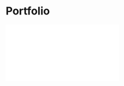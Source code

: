 # Portfolio

<iframe src="//player.bilibili.com/player.html?isOutside=true&aid=903607181&bvid=BV1xP4y1X7rC&cid=917725302&p=1" scrolling="no" border="0" frameborder="no" framespacing="0" allowfullscreen="true"></iframe>
